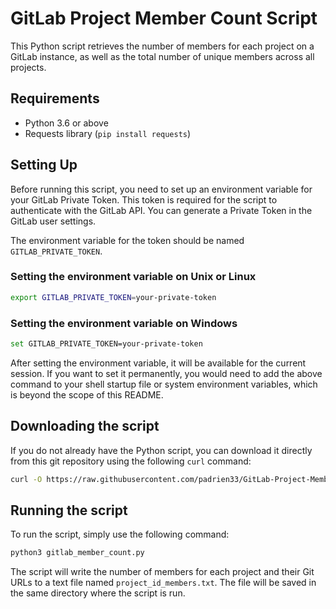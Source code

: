 # GitLab Project Member Count Script

This Python script retrieves the number of members for each project on a GitLab instance, as well as the total number of unique members across all projects. 

## Requirements
- Python 3.6 or above
- Requests library (`pip install requests`)

## Setting Up
Before running this script, you need to set up an environment variable for your GitLab Private Token. This token is required for the script to authenticate with the GitLab API. You can generate a Private Token in the GitLab user settings.

The environment variable for the token should be named `GITLAB_PRIVATE_TOKEN`.

### Setting the environment variable on Unix or Linux
```bash
export GITLAB_PRIVATE_TOKEN=your-private-token
```
### Setting the environment variable on Windows
```bash
set GITLAB_PRIVATE_TOKEN=your-private-token
```
After setting the environment variable, it will be available for the current session. If you want to set it permanently, you would need to add the above command to your shell startup file or system environment variables, which is beyond the scope of this README.

## Downloading the script

If you do not already have the Python script, you can download it directly from this git repository using the following `curl` command:

```bash
curl -O https://raw.githubusercontent.com/padrien33/GitLab-Project-Member-Count/main/gitlab_members.py

```

## Running the script
To run the script, simply use the following command:
```bash
python3 gitlab_member_count.py
```
The script will write the number of members for each project and their Git URLs to a text file named `project_id_members.txt`. The file will be saved in the same directory where the script is run.


